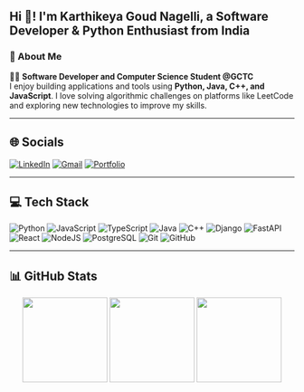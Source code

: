 <h2 align="left">Hi 👋! I'm Karthikeya Goud Nagelli, a Software Developer & Python Enthusiast from India</h2>

### 💫 About Me
👨‍💻 **Software Developer and Computer Science Student @GCTC**<br>
I enjoy building applications and tools using **Python, Java, C++, and JavaScript**. I love solving algorithmic challenges on platforms like LeetCode and exploring new technologies to improve my skills.

---

## 🌐 Socials
[![LinkedIn](https://img.shields.io/badge/LinkedIn-%230077B5.svg?logo=linkedin&logoColor=white)](https://www.linkedin.com/in/nagellikarthikeya/) 
[![Gmail](https://img.shields.io/badge/Email-D14836?logo=gmail&logoColor=white)](mailto:nagellikarthikeya@gmail.com) 
[![Portfolio](https://img.shields.io/badge/Portfolio-%23000000.svg?logo=globe&logoColor=white)](https://nagellikarthikeya.vercel.app)

---

## 💻 Tech Stack
![Python](https://img.shields.io/badge/Python-3670A0?style=for-the-badge&logo=python&logoColor=ffdd54)
![JavaScript](https://img.shields.io/badge/JavaScript-%23323330.svg?style=for-the-badge&logo=javascript&logoColor=%23F7DF1E)
![TypeScript](https://img.shields.io/badge/TypeScript-%23007ACC.svg?style=for-the-badge&logo=typescript&logoColor=white)
![Java](https://img.shields.io/badge/Java-%23ED8B00.svg?style=for-the-badge&logo=openjdk&logoColor=white)
![C++](https://img.shields.io/badge/C++-%2300599C.svg?style=for-the-badge&logo=c%2B%2B&logoColor=white)
![Django](https://img.shields.io/badge/Django-%23092E20.svg?style=for-the-badge&logo=django&logoColor=white)
![FastAPI](https://img.shields.io/badge/FastAPI-%2300C3E3.svg?style=for-the-badge&logo=fastapi&logoColor=white)
![React](https://img.shields.io/badge/React-%2320232a.svg?style=for-the-badge&logo=react&logoColor=%2361DAFB)
![NodeJS](https://img.shields.io/badge/Node.js-6DA55F?style=for-the-badge&logo=node.js&logoColor=white)
![PostgreSQL](https://img.shields.io/badge/PostgreSQL-%23336791.svg?style=for-the-badge&logo=postgresql&logoColor=white)
![Git](https://img.shields.io/badge/Git-%23F05033.svg?style=for-the-badge&logo=git&logoColor=white)
![GitHub](https://img.shields.io/badge/GitHub-%23121011.svg?style=for-the-badge&logo=github&logoColor=white)

---

## 📊 GitHub Stats
<div align="center">
  <img src="https://github-readme-stats.vercel.app/api?username=karthikeya1104&theme=tokyonight&hide_border=true&include_all_commits=true&count_private=true" height="150"/>
  <img src="https://nirzak-streak-stats.vercel.app/?user=karthikeya1104&theme=tokyonight&hide_border=true" height="150"/>
  <img src="https://github-readme-stats.vercel.app/api/top-langs/?username=karthikeya1104&theme=tokyonight&hide_border=true&include_all_commits=true&count_private=true&layout=compact" height="150"/>
</div>
